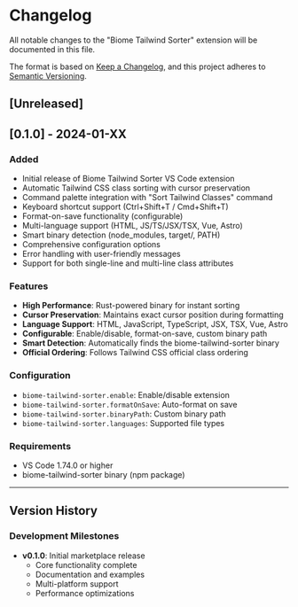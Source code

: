 # Changelog

All notable changes to the "Biome Tailwind Sorter" extension will be documented in this file.

The format is based on [Keep a Changelog](https://keepachangelog.com/en/1.0.0/),
and this project adheres to [Semantic Versioning](https://semver.org/spec/v2.0.0.html).

## [Unreleased]

## [0.1.0] - 2024-01-XX

### Added
- Initial release of Biome Tailwind Sorter VS Code extension
- Automatic Tailwind CSS class sorting with cursor preservation
- Command palette integration with "Sort Tailwind Classes" command
- Keyboard shortcut support (Ctrl+Shift+T / Cmd+Shift+T)
- Format-on-save functionality (configurable)
- Multi-language support (HTML, JS/TS/JSX/TSX, Vue, Astro)
- Smart binary detection (node_modules, target/, PATH)
- Comprehensive configuration options
- Error handling with user-friendly messages
- Support for both single-line and multi-line class attributes

### Features
- **High Performance**: Rust-powered binary for instant sorting
- **Cursor Preservation**: Maintains exact cursor position during formatting
- **Language Support**: HTML, JavaScript, TypeScript, JSX, TSX, Vue, Astro
- **Configurable**: Enable/disable, format-on-save, custom binary path
- **Smart Detection**: Automatically finds the biome-tailwind-sorter binary
- **Official Ordering**: Follows Tailwind CSS official class ordering

### Configuration
- `biome-tailwind-sorter.enable`: Enable/disable extension
- `biome-tailwind-sorter.formatOnSave`: Auto-format on save
- `biome-tailwind-sorter.binaryPath`: Custom binary path
- `biome-tailwind-sorter.languages`: Supported file types

### Requirements
- VS Code 1.74.0 or higher
- biome-tailwind-sorter binary (npm package)

---

## Version History

### Development Milestones

- **v0.1.0**: Initial marketplace release
  - Core functionality complete
  - Documentation and examples
  - Multi-platform support
  - Performance optimizations